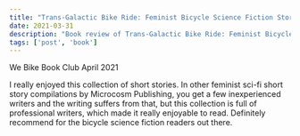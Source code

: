 ```yaml
---
title: "Trans-Galactic Bike Ride: Feminist Bicycle Science Fiction Stories of Transgender and Nonbinary Adventurers"
date: 2021-03-31
description: "Book review of Trans-Galactic Bike Ride: Feminist Bicycle Science Fiction Stories of Transgender and Nonbinary Adventurers by Lydia Rogue"
tags: ['post', 'book']
---
```

We Bike Book Club April 2021

I really enjoyed this collection of short stories. In other feminist sci-fi short story compilations 
by Microcosm Publishing, you get a few inexperienced writers and the writing suffers from that, 
but this collection is full of professional writers, which made it really enjoyable to read. Definitely 
recommend for the bicycle science fiction readers out there. 
